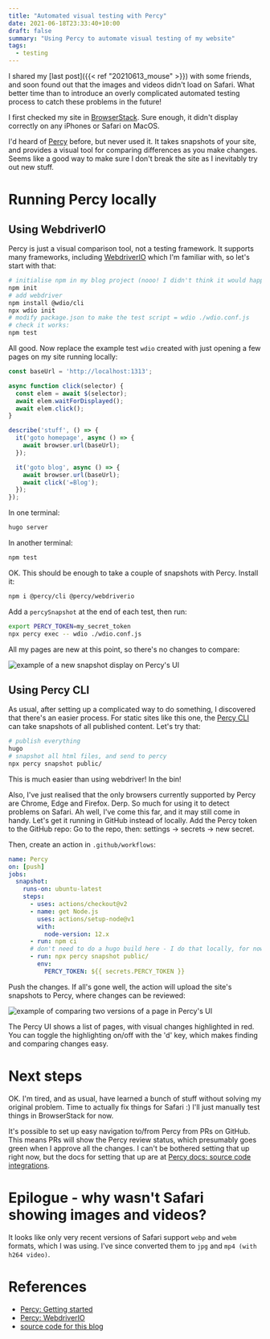 ```yaml
---
title: "Automated visual testing with Percy"
date: 2021-06-18T23:33:40+10:00
draft: false
summary: "Using Percy to automate visual testing of my website"
tags:
  - testing
---
```


I shared my [last post]({{< ref "20210613_mouse" >}}) with some friends, and
soon found out that the images and videos didn't load on Safari. What better
time than to introduce an overly complicated automated testing process to catch
these problems in the future!

I first checked my site in [BrowserStack](https://www.browserstack.com/). Sure
enough, it didn't display correctly on any iPhones or Safari on MacOS.

I'd heard of [Percy](https://percy.io/) before, but never used it. It takes
snapshots of your site, and provides a visual tool for comparing differences as
you make changes. Seems like a good way to make sure I don't break the site as
I inevitably try out new stuff.


# Running Percy locally

## Using WebdriverIO
Percy is just a visual comparison tool, not a testing framework. It supports
many frameworks, including [WebdriverIO](https://webdriver.io/) which I'm
familiar with, so let's start with that:

```sh
# initialise npm in my blog project (nooo! I didn't think it would happen so soon :( )
npm init
# add webdriver
npm install @wdio/cli
npx wdio init
# modify package.json to make the test script = wdio ./wdio.conf.js
# check it works:
npm test
```

All good. Now replace the example test `wdio` created with just opening a few
pages on my site running locally:

```js
const baseUrl = 'http://localhost:1313';

async function click(selector) {
  const elem = await $(selector);
  await elem.waitForDisplayed();
  await elem.click();
}

describe('stuff', () => {
  it('goto homepage', async () => {
    await browser.url(baseUrl);
  });

  it('goto blog', async () => {
    await browser.url(baseUrl);
    await click('=Blog');
  });
});
```

In one terminal:

```sh
hugo server
```

In another terminal:

```sh
npm test
```

OK. This should be enough to take a couple of snapshots with Percy. Install it:

```sh
npm i @percy/cli @percy/webdriverio
```

Add a `percySnapshot` at the end of each test, then run:

```sh
export PERCY_TOKEN=my_secret_token
npx percy exec -- wdio ./wdio.conf.js
```

All my pages are new at this point, so there's no changes to compare:

<img
  src="/blog/20210618_percy/new_snapshot.png"
  alt="example of a new snapshot display on Percy's UI" />


## Using Percy CLI
As usual, after setting up a complicated way to do something, I discovered that
there's an easier process. For static sites like this one, the
[Percy CLI](https://docs.percy.io/docs/snapshot-cli-command) can take snapshots
of all published content. Let's try that:

```sh
# publish everything
hugo
# snapshot all html files, and send to percy
npx percy snapshot public/
```

This is much easier than using webdriver! In the bin!

Also, I've just realised that the only browsers currently supported by Percy are
Chrome, Edge and Firefox. Derp. So much for using it to detect problems on
Safari. Ah well, I've come this far, and it may still come in handy. Let's get
it running in GitHub instead of locally. Add the Percy token to the GitHub repo:
Go to the repo, then: settings -> secrets -> new secret.

Then, create an action in `.github/workflows`:

```yml
name: Percy
on: [push]
jobs:
  snapshot:
    runs-on: ubuntu-latest
    steps:
      - uses: actions/checkout@v2
      - name: get Node.js
        uses: actions/setup-node@v1
        with:
          node-version: 12.x
      - run: npm ci
      # don't need to do a hugo build here - I do that locally, for now at least
      - run: npx percy snapshot public/
        env:
          PERCY_TOKEN: ${{ secrets.PERCY_TOKEN }}
```

Push the changes. If all's gone well, the action will upload the site's
snapshots to Percy, where changes can be reviewed:

<img
  src="/blog/20210618_percy/compare_page_versions.png"
  alt="example of comparing two versions of a page in Percy's UI" />

The Percy UI shows a list of pages, with visual changes highlighted in red. You
can toggle the highlighting on/off with the 'd' key, which makes finding and
comparing changes easy.


# Next steps
OK. I'm tired, and as usual, have learned a bunch of stuff without solving my
original problem. Time to actually fix things for Safari :) I'll just manually
test things in BrowserStack for now.

It's possible to set up easy navigation to/from Percy from PRs on GitHub. This
means PRs will show the Percy review status, which presumably goes green when I
approve all the changes. I can't be bothered setting that up right now, but
the docs for setting that up are at
[Percy docs: source code integrations](https://docs.percy.io/docs/source-code-integrations).


# Epilogue - why wasn't Safari showing images and videos?
It looks like only very recent versions of Safari support `webp` and `webm`
formats, which I was using. I've since converted them to `jpg` and
`mp4 (with h264 video)`.


# References
- [Percy: Getting started](https://docs.percy.io/docs/getting-started)
- [Percy: WebdriverIO](https://docs.percy.io/docs/webdriverio)
- [source code for this blog](https://github.com/uozuAho/blog)
